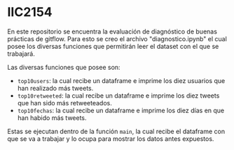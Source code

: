 # IIC2154

En este repositorio se encuentra la evaluación de diagnóstico de buenas prácticas de gitflow. Para esto se creo el archivo "diagnostico.ipynb" el cual posee los diversas funciones que permitirán leer el dataset con el que se trabajará. 

Las diversas funciones que posee son:
-  ```top10users```: la cual recibe un dataframe e imprime los diez usuarios que han realizado más tweets.
- ```top10retweeted```: la cual recibe un dataframe e imprime los diez tweets que han sido más retweeteados.
- ```top10fechas```: la cual recibe un dataframe e imprime los diez días en que han habido más tweets.

Estas se ejecutan dentro de la función ```main```, la cual recibe el dataframe con que se va a trabajar y lo ocupa para mostrar los datos antes expuestos.